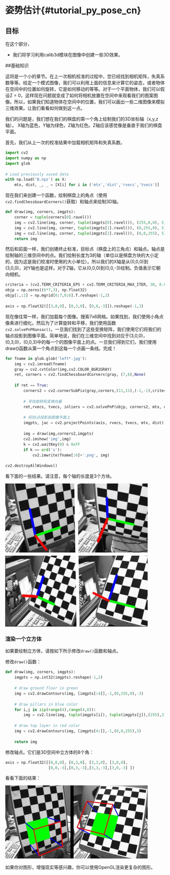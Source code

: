 # 姿势估计{#tutorial_py_pose_cn}

## 目标

在这个部分，

- 我们将学习利用calib3d模块在图像中创建一些3D效果。

##基础知识

这将是一个小的章节。在上一次相机校准的过程中，您已经找到相机矩阵，失真系数等等。给定一个模式图像，我们可以利用上面的信息来计算它的姿态，或者物体在空间中的位置如何旋转，它是如何移动的等等。对于一个平面物体，我们可以假设Z = 0，这样现在问题就变成了如何将相机放置在空间中来观看我们的图案图像。所以，如果我们知道物体在空间中的位置，我们可以画出一些二维图像来模拟三维效果。让我们看看如何做到这一点。

我们的问题是，我们想在我们的棋盘的第一个角上绘制我们的3D坐标轴（x,y,z轴）。 X轴为蓝色，Y轴为绿色，Z轴为红色。Z轴应该感觉像是垂直于我们的棋盘平面。

首先，我们从上一次的校准结果中加载相机矩阵和失真系数。

```python
import cv2
import numpy as np
import glob

# Load previously saved data
with np.load('B.npz') as X:
    mtx, dist, _, _ = [X[i] for i in ('mtx','dist','rvecs','tvecs')]
```



现在我们来创建一个函数，绘制棋盘上的角点（使用`cv2.findChessboardCorners()`获取）和轴点来绘制3D轴。

```python
def draw(img, corners, imgpts):
    corner = tuple(corners[0].ravel())
    img = cv2.line(img, corner, tuple(imgpts[0].ravel()), (255,0,0), 5)
    img = cv2.line(img, corner, tuple(imgpts[1].ravel()), (0,255,0), 5)
    img = cv2.line(img, corner, tuple(imgpts[2].ravel()), (0,0,255), 5)
    return img
```

然后和前面一样，我们创建终止标准，目标点（棋盘上的三角点）和轴点。轴点是绘制轴的三维空间中的点。我们绘制长度为3的轴（单位以是棋盘方块的大小定的，因为这是我们校准时使用的大小单位）。所以我们的X轴是从(0,0,0)到(3,0,0)，对Y轴也是这样。对于Z轴，它从(0,0,0)到(0,0,-3)绘制。负值表示它朝向相机。

```python
criteria = (cv2.TERM_CRITERIA_EPS + cv2.TERM_CRITERIA_MAX_ITER, 30, 0.001)
objp = np.zeros((6*7,3), np.float32)
objp[:,:2] = np.mgrid[0:7,0:6].T.reshape(-1,2)

axis = np.float32([[3,0,0], [0,3,0], [0,0,-3]]).reshape(-1,3)
```

现在像往常一样，我们加载每个图像。搜索7x6网格。如果找到，我们使用小角点像素进行细化。然后为了计算旋转和平移，我们使用函数`cv2.solvePnPRansac()`。一旦我们找到了这些变换矩阵，我们使用它们将我们的轴点投影到图像平面。简单地说，我们在三维空间中找到对应于(3,0,0)，(0,3,0)，(0,0,3)中的每一个的图像平面上的点。一旦我们得到它们，我们使用draw()函数从第一个角点到这每一个点画一条线。完成！

```python
for fname in glob.glob('left*.jpg'):
    img = cv2.imread(fname)
    gray = cv2.cvtColor(img,cv2.COLOR_BGR2GRAY)
    ret, corners = cv2.findChessboardCorners(gray, (7,6),None)
    
    if ret == True:
        corners2 = cv2.cornerSubPix(gray,corners,(11,11),(-1,-1),criteria)
    
        # 寻找旋转和变换向量
        ret,rvecs, tvecs, inliers = cv2.solvePnP(objp, corners2, mtx, dist)
    
        # 将3D点投影到图像平面上
        imgpts, jac = cv2.projectPoints(axis, rvecs, tvecs, mtx, dist)
    
        img = draw(img,corners2,imgpts)
        cv2.imshow('img',img)
        k = cv2.waitKey(0) & 0xFF
        if k == ord('s'):
            cv2.imwrite(fname[:6]+'.png', img)

cv2.destroyAllWindows()
```



看下面的一些结果。请注意，每个轴的长度是3个方块。

![image](images/pose_1.jpg)

###  渲染一个立方体

如果要绘制立方体，请按如下所示修改`draw()`函数和轴点。

修改`draw()`函数：

```python
def draw(img, corners, imgpts):
    imgpts = np.int32(imgpts).reshape(-1,2)

    # draw ground floor in green
    img = cv2.drawContours(img, [imgpts[:4]],-1,(0,255,0),-3)
    
    # draw pillars in blue color
    for i,j in zip(range(4),range(4,8)):
        img = cv2.line(img, tuple(imgpts[i]), tuple(imgpts[j]),(255),3)
    
    # draw top layer in red color
    img = cv2.drawContours(img, [imgpts[4:]],-1,(0,0,255),3)
    
    return img
```
修改轴点。它们是3D空间中立方体的8个角：

```python
axis = np.float32([[0,0,0], [0,3,0], [3,3,0], [3,0,0],
                   [0,0,-3],[0,3,-3],[3,3,-3],[3,0,-3] ])
```
看看下面的结果：

![image](images/pose_2.jpg)

如果你对图形，增强现实等感兴趣，你可以使用OpenGL渲染更复杂的图形。